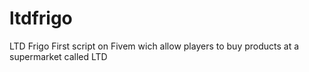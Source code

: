 # ltdfrigo
 LTD Frigo First script on Fivem wich allow players to buy products at a supermarket called LTD
